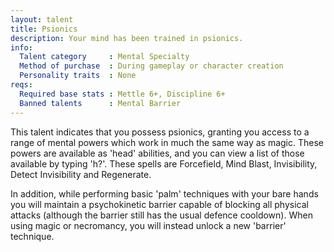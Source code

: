 ```yaml
---
layout: talent
title: Psionics
description: Your mind has been trained in psionics.
info:
  Talent category     : Mental Specialty
  Method of purchase  : During gameplay or character creation
  Personality traits  : None
reqs:
  Required base stats : Mettle 6+, Discipline 6+
  Banned talents      : Mental Barrier
---
```


This talent indicates that you possess psionics, granting you access to a range of mental powers which work in much the same way as magic. These powers are available as 'head' abilities, and you can view a list of those available by typing 'h?'. These spells are Forcefield, Mind Blast, Invisibility, Detect Invisibility and Regenerate.

In addition, while performing basic 'palm' techniques with your bare hands you will maintain a psychokinetic barrier capable of blocking all physical attacks (although the barrier still has the usual defence cooldown). When using magic or necromancy, you will instead unlock a new 'barrier' technique.